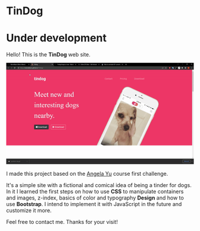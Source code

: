 # TinDog

# Under development

Hello! This is the **TinDog** web site. 

<img src="images/tindog-site.gif">

I made this project based on the <a href="https://www.udemy.com/course/the-complete-web-development-bootcamp/">Angela Yu</a> course first challenge.

It's a simple site with a fictional and comical idea of being a tinder for dogs. In it I learned the first steps on how to use **CSS** to manipulate containers and images, z-index, basics of color and typography **Design** and how to use **Bootstrap**. I intend to implement it with JavaScript in the future and customize it more.

Feel free to contact me. Thanks for your visit!
